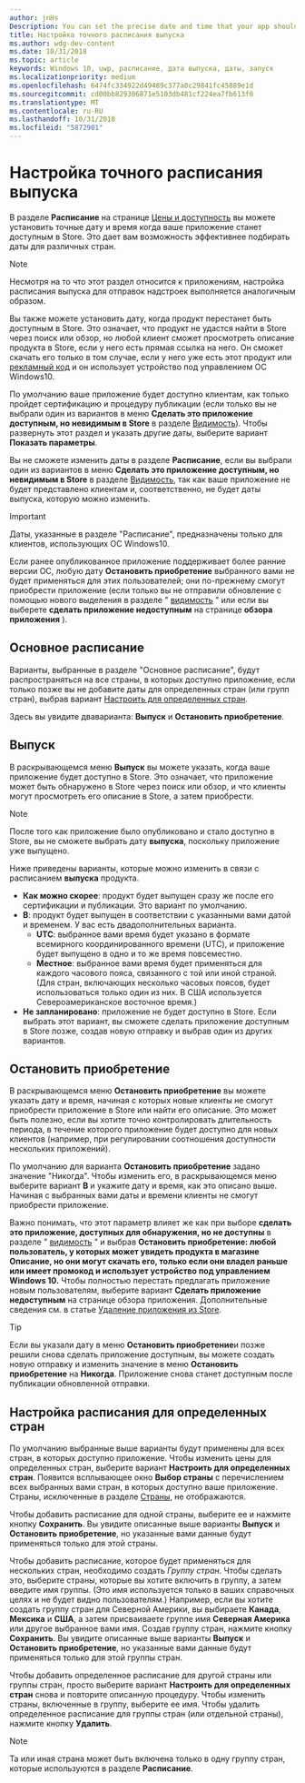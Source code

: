 ```yaml
---
author: jnHs
Description: You can set the precise date and time that your app should become available in the Store, giving you greater flexibility and the ability to customize dates for different markets.
title: Настройка точного расписания выпуска
ms.author: wdg-dev-content
ms.date: 10/31/2018
ms.topic: article
keywords: Windows 10, uwp, расписание, дата выпуска, даты, запуск
ms.localizationpriority: medium
ms.openlocfilehash: 6474fc334922d49489c377a0c29841fc45889e1d
ms.sourcegitcommit: cd00bb829306871e5103db481cf224ea7fb613f0
ms.translationtype: MT
ms.contentlocale: ru-RU
ms.lasthandoff: 10/31/2018
ms.locfileid: "5872901"
---
```

# <a name="configure-precise-release-scheduling"></a>Настройка точного расписания выпуска

В разделе **Расписание** на странице [Цены и доступность](set-app-pricing-and-availability.md) вы можете установить точные дату и время когда ваше приложение станет доступным в Store. Это дает вам возможность эффективнее подбирать даты для различных стран.

> [!NOTE]
> Несмотря на то что этот раздел относится к приложениям, настройка расписания выпуска для отправок надстроек выполняется аналогичным образом.

Вы также можете установить дату, когда продукт перестанет быть доступным в Store. Это означает, что продукт не удастся найти в Store через поиск или обзор, но любой клиент сможет просмотреть описание продукта в Store, если у него есть прямая ссылка на него. Он сможет скачать его только в том случае, если у него уже есть этот продукт или [рекламный код](generate-promotional-codes.md) и он использует устройство под управлением ОС Windows10.

По умолчанию ваше приложение будет доступно клиентам, как только пройдет сертификацию и процедуру публикации (если только вы не выбрали один из вариантов в меню **Сделать это приложение доступным, но невидимым в Store** в разделе [Видимость](choose-visibility-options.md#discoverability)). Чтобы развернуть этот раздел и указать другие даты, выберите вариант **Показать параметры**.

Вы не сможете изменить даты в разделе **Расписание**, если вы выбрали один из вариантов в меню **Сделать это приложение доступным, но невидимым в Store** в разделе [Видимость](choose-visibility-options.md#discoverability), так как ваше приложение не будет представлено клиентам и, соответственно, не будет даты выпуска, которую можно изменить.

> [!IMPORTANT]
> Даты, указанные в разделе "Расписание", предназначены только для клиентов, использующих ОС Windows10.
>
>Если ранее опубликованное приложение поддерживает более ранние версии ОС, любую дату **Остановить приобретение** выбранного вами не будет применяться для этих пользователей; они по-прежнему смогут приобрести приложение (если только вы не отправили обновление с помощью нового выделения в разделе " [видимость](choose-visibility-options.md#discoverability) " или если вы выберете **сделать приложение недоступным** на странице **обзора приложения** ).


## <a name="base-schedule"></a>Основное расписание

Варианты, выбранные в разделе "Основное расписание", будут распространяться на все страны, в которых доступно приложение, если только позже вы не добавите даты для определенных стран (или групп стран), выбрав вариант [Настроить для определенных стран](#customize-the-schedule-for-specific-markets).

Здесь вы увидите дваварианта: **Выпуск** и **Остановить приобретение**. 

## <a name="release"></a>Выпуск

В раскрывающемся меню **Выпуск** вы можете указать, когда ваше приложение будет доступно в Store. Это означает, что приложение может быть обнаружено в Store через поиск или обзор, и что клиенты могут просмотреть его описание в Store, а затем приобрести.

>[!NOTE]
> После того как приложение было опубликовано и стало доступно в Store, вы не сможете выбрать дату **выпуска**, поскольку приложение уже выпущено.

Ниже приведены варианты, которые можно изменить в связи с расписанием **выпуска** продукта.
- **Как можно скорее**: продукт будет выпущен сразу же после его сертификации и публикации. Это вариант по умолчанию.
- **В**: продукт будет выпущен в соответствии с указанными вами датой и временем. У вас есть двадополнительных варианта.
   - **UTC**: выбранное вами время будет указано в формате всемирного координированного времени (UTC), и приложение будет выпущено в одно и то же время повсеместно.
   - **Местное**: выбранное вами время будет применяться для каждого часового пояса, связанного с той или иной страной. (Для стран, включающих несколько часовых поясов, будет использоваться только один из них. В США используется Североамериканское восточное время.)
- **Не запланировано**: приложение не будет доступно в Store. Если выбрать этот вариант, вы сможете сделать приложение доступным в Store позже, создав новую отправку и выбрав один из других вариантов.


## <a name="stop-acquisition"></a>Остановить приобретение

В раскрывающемся меню **Остановить приобретение** вы можете указать дату и время, начиная с которых новые клиенты не смогут приобрести приложение в Store или найти его описание. Это может быть полезно, если вы хотите точно контролировать длительность периода, в течение которого приложение будет доступно для новых клиентов (например, при регулировании соотношения доступности нескольких приложений).

По умолчанию для варианта **Остановить приобретение** задано значение "Никогда". Чтобы изменить его, в раскрывающемся меню выберите вариант **В** и укажите дату и время, как это описано выше. Начиная с выбранных вами даты и времени клиенты не смогут приобрести приложение.

Важно понимать, что этот параметр влияет же как при выборе **сделать это приложение, доступных для обнаружения, но не доступны** в разделе " [видимость](choose-visibility-options.md#discoverability) " и выбрав **Остановить приобретение: любой пользователь, у которых может увидеть продукта в магазине Описание, но они могут скачать его, только если они владел раньше или имеет промокод и использует устройство под управлением Windows 10.** Чтобы полностью перестать предлагать приложение новым пользователям, выберите вариант **Сделать приложение недоступным** на странице обзора приложения. Дополнительные сведения см. в статье [Удаление приложения из Store](guidance-for-app-package-management.md#removing-an-app-from-the-store).

> [!TIP]
> Если вы указали дату в меню **Остановить приобретение**и позже решили снова сделать приложение доступным, вы можете создать новую отправку и изменить значение в меню **Остановить приобретение** на **Никогда**. Приложение снова станет доступным после публикации обновленной отправки.

## <a name="customize-the-schedule-for-specific-markets"></a>Настройка расписания для определенных стран 

По умолчанию выбранные выше варианты будут применены для всех стран, в которых доступно приложение. Чтобы изменить цены для определенных стран, выберите вариант **Настроить для определенных стран**. Появится всплывающее окно **Выбор страны** с перечислением всех выбранных вами стран, в которых доступно ваше приложение. Страны, исключенные в разделе [Страны](define-pricing-and-market-selection.md), не отображаются. 

Чтобы добавить расписание для одной страны, выберите ее и нажмите кнопку **Сохранить**. Вы увидите описанные выше варианты **Выпуск** и **Остановить приобретение**, но указанные вами данные будут применяться только для этой страны.

Чтобы добавить расписание, которое будет применяться для нескольких стран, необходимо создать *Группу стран*. Чтобы сделать это, выберите страны, которые вы хотите включить в группу, а затем введите имя группы. (Это имя используется только в ваших справочных целях и не будет видно пользователям.) Например, если вы хотите создать группу стран для Северной Америки, вы выбираете **Канада**, **Мексика** и **США**, а затем присваиваете группе имя **Северная Америка** или другое выбранное вами имя. Создав группу стран, нажмите кнопку **Сохранить**. Вы увидите описанные выше варианты **Выпуск** и **Остановить приобретение**, но указанные вами данные будут применяться только для этой группы стран.

Чтобы добавить определенное расписание для другой страны или группы стран, просто выберите вариант **Настроить для определенных стран** снова и повторите описанную процедуру. Чтобы изменить страны, включенные в группу, выберите ее имя. Чтобы удалить определенное расписание для группы стран (или отдельной страны), нажмите кнопку **Удалить**.

> [!NOTE]
> Та или иная страна может быть включена только в одну группу стран, которые используются в разделе **Расписание**. 










